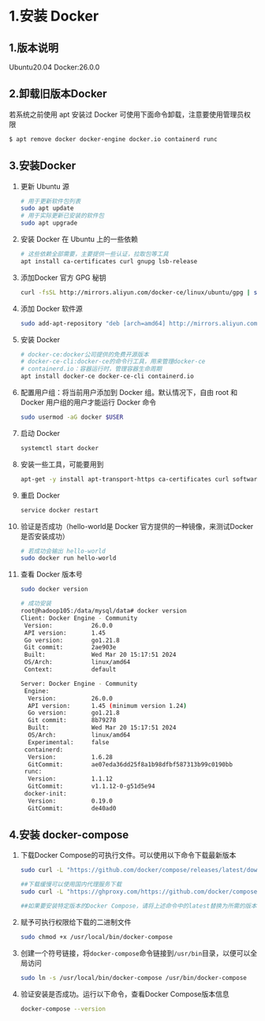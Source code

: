 # 1.安装 Docker

## 1.版本说明

Ubuntu20.04   Docker:26.0.0

## 2.卸载旧版本Docker

若系统之前使用 apt 安装过 Docker 可使用下面命令卸载，注意要使用管理员权限

~~~bash
$ apt remove docker docker-engine docker.io containerd runc
~~~

## 3.安装Docker

1. 更新 Ubuntu 源

   ~~~bash
   # 用于更新软件包列表
   sudo apt update
   # 用于实际更新已安装的软件包
   sudo apt upgrade
   ~~~

2. 安装 Docker 在 Ubuntu 上的一些依赖

   ~~~bash
   # 这些依赖全部需要，主要提供一些认证，拉取包等工具
   apt install ca-certificates curl gnupg lsb-release
   ~~~

3. 添加Docker 官方 GPG 秘钥

   ~~~bash
   curl -fsSL http://mirrors.aliyun.com/docker-ce/linux/ubuntu/gpg | sudo apt-key add -
   ~~~

4. 添加 Docker 软件源

   ~~~bash
   sudo add-apt-repository "deb [arch=amd64] http://mirrors.aliyun.com/docker-ce/linux/ubuntu $(lsb_release -cs) stable"
   ~~~

5. 安装 Docker

   ~~~bash
   # docker-ce:docker公司提供的免费开源版本
   # docker-ce-cli:docker-ce的命令行工具，用来管理docker-ce
   # containerd.io：容器运行时，管理容器生命周期
   apt install docker-ce docker-ce-cli containerd.io
   ~~~

6. 配置用户组：将当前用户添加到 Docker 组。默认情况下，自由 root 和 Docker 用户组的用户才能运行 Docker 命令

   ~~~bash
   sudo usermod -aG docker $USER
   ~~~

7. 启动 Docker

   ~~~bash
   systemctl start docker
   ~~~

8. 安装一些工具，可能要用到

   ~~~bash
   apt-get -y install apt-transport-https ca-certificates curl software-properties-common
   ~~~

9. 重启 Docker

   ~~~bash
   service docker restart
   ~~~

10. 验证是否成功（hello-world是 Docker 官方提供的一种镜像，来测试Docker是否安装成功）

    ~~~bash
    # 若成功会输出 hello-world
    sudo docker run hello-world
    ~~~

11. 查看 Docker 版本号

    ~~~bash
    sudo docker version
    
    # 成功安装
    root@hadoop105:/data/mysql/data# docker version
    Client: Docker Engine - Community
     Version:           26.0.0
     API version:       1.45
     Go version:        go1.21.8
     Git commit:        2ae903e
     Built:             Wed Mar 20 15:17:51 2024
     OS/Arch:           linux/amd64
     Context:           default
    
    Server: Docker Engine - Community
     Engine:
      Version:          26.0.0
      API version:      1.45 (minimum version 1.24)
      Go version:       go1.21.8
      Git commit:       8b79278
      Built:            Wed Mar 20 15:17:51 2024
      OS/Arch:          linux/amd64
      Experimental:     false
     containerd:
      Version:          1.6.28
      GitCommit:        ae07eda36dd25f8a1b98dfbf587313b99c0190bb
     runc:
      Version:          1.1.12
      GitCommit:        v1.1.12-0-g51d5e94
     docker-init:
      Version:          0.19.0
      GitCommit:        de40ad0
    ~~~





## 4.安装 docker-compose

1. 下载Docker Compose的可执行文件。可以使用以下命令下载最新版本

   ```bash
   sudo curl -L "https://github.com/docker/compose/releases/latest/download/docker-compose-$(uname -s)-$(uname -m)" -o /usr/local/bin/docker-compose
   
   ##下载缓慢可以使用国内代理服务下载
   sudo curl -L "https://ghproxy.com/https://github.com/docker/compose/releases/latest/download/docker-compose-$(uname -s)-$(uname -m)" -o /usr/local/bin/docker-compose
   
   ##如果要安装特定版本的Docker Compose，请将上述命令中的latest替换为所需的版本号
   ```

2. 赋予可执行权限给下载的二进制文件

   ```bash
   sudo chmod +x /usr/local/bin/docker-compose
   ```

3. 创建一个符号链接，将`docker-compose`命令链接到`/usr/bin`目录，以便可以全局访问

   ```bash
   sudo ln -s /usr/local/bin/docker-compose /usr/bin/docker-compose
   ```

4. 验证安装是否成功。运行以下命令，查看Docker Compose版本信息

   ```bash
   docker-compose --version
   ```

   